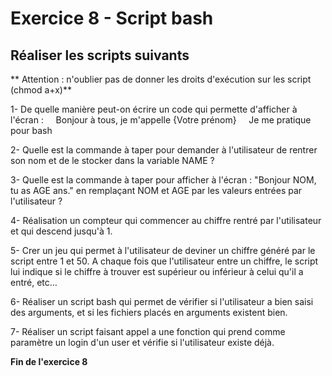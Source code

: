 ﻿# Exercice 8 - Script bash

## Réaliser les scripts suivants

** Attention : n'oublier pas de donner les droits d'exécution sur les script
 (chmod a+x)**

1- De quelle manière peut-on écrire un code qui permette d'afficher à l'écran :
    Bonjour à tous, je m'appelle {Votre prénom}
    Je me pratique pour bash

2- Quelle est la commande à taper pour demander à l'utilisateur de rentrer son nom et de le stocker dans la variable NAME ?

3- Quelle est la commande à taper pour afficher à l'écran : "Bonjour NOM, tu as AGE ans." en remplaçant NOM et AGE par les valeurs entrées par l'utilisateur ?

4- Réalisation un compteur  qui commencer au chiffre rentré par l'utilisateur et qui descend jusqu'à 1.

5- Crer un jeu qui permet à l'utilisateur de deviner un chiffre généré par le script entre 1 et 50. A chaque fois que l'utilisateur entre un chiffre, le script lui indique si le chiffre à trouver est supérieur ou inférieur à celui qu'il a entré, etc…

6- Réaliser un script bash qui permet de vérifier si l'utilisateur a bien saisi des arguments, et si les fichiers placés en arguments existent bien.

7- Réaliser un script faisant appel a une fonction qui prend comme paramètre un login d'un user et vérifie si l'utilisateur existe déjà.

**Fin de l'exercice 8**
